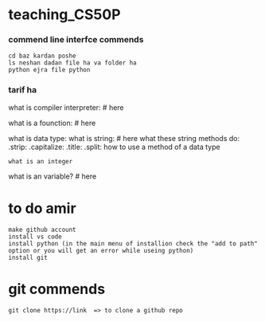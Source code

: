 # teaching_CS50P


### commend line interfce commends

    cd baz kardan poshe
    ls neshan dadan file ha va folder ha 
    python ejra file python


### tarif ha 

what is compiler interpreter:
    # here

what is a founction:
    # here


what is data type:
    what is string:
        # here 
        what these string methods do:
            .strip:
            .capitalize:
            .title:
            .split:
        how to use a method of a data type

    what is an integer
        
what is an variable?
    # here
    


# to do amir
    make github account
    install vs code
    install python (in the main menu of installion check the "add to path" option or you will get an error while useing python)
    install git







# git commends 
    git clone https://link  => to clone a github repo
